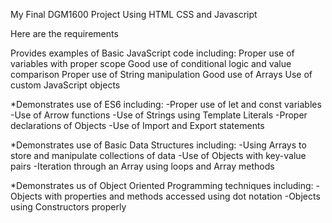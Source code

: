 My Final DGM1600 Project
Using HTML CSS and Javascript

Here are the requirements

Provides examples of Basic JavaScript code including:
  Proper use of variables with proper scope
  Good use of conditional logic and value comparison
  Proper use of String manipulation
  Good use of Arrays
  Use of custom JavaScript objects

*Demonstrates use of ES6 including:
-Proper use of let and const variables 
-Use of Arrow functions
-Use of Strings using Template Literals
-Proper declarations of Objects
-Use of Import and Export statements

*Demonstrates use of Basic Data Structures including:
-Using Arrays to store and manipulate collections of data
-Use of Objects with key-value pairs
-Iteration through an Array using loops and Array methods

*Demonstrates us of Object Oriented Programming techniques including:
-Objects with properties and methods accessed using dot notation
-Objects using Constructors properly
